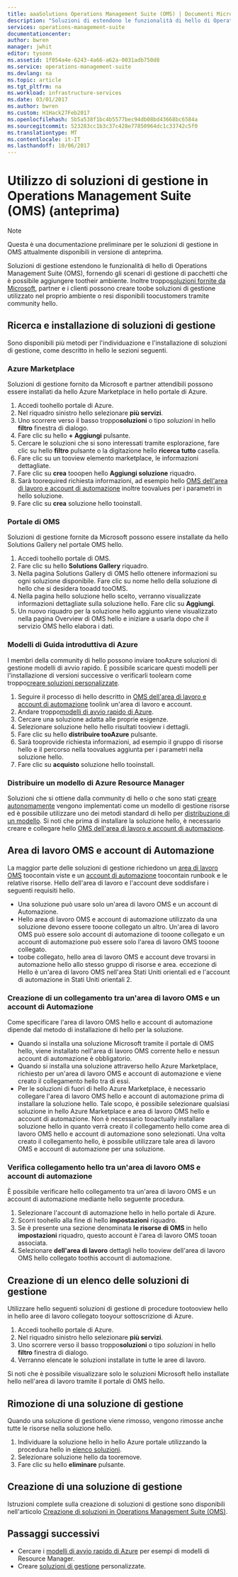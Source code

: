 ```yaml
---
title: aaaSolutions Operations Management Suite (OMS) | Documenti Microsoft
description: "Soluzioni di estendono le funzionalità di hello di Operations Management Suite (OMS), fornendo gli scenari di gestione di pacchetti che è possibile aggiungere l'area di lavoro OMS tootheir.  Questo articolo fornisce informazioni dettagliate sulle soluzioni personalizzate create dai clienti e dai partner."
services: operations-management-suite
documentationcenter: 
author: bwren
manager: jwhit
editor: tysonn
ms.assetid: 1f054a4e-6243-4a66-a62a-0031adb750d8
ms.service: operations-management-suite
ms.devlang: na
ms.topic: article
ms.tgt_pltfrm: na
ms.workload: infrastructure-services
ms.date: 03/01/2017
ms.author: bwren
ms.custom: H1Hack27Feb2017
ms.openlocfilehash: 5b5a538f1bc4b5577bec94db08bd43668bc6584a
ms.sourcegitcommit: 523283cc1b3c37c428e77850964dc1c33742c5f0
ms.translationtype: MT
ms.contentlocale: it-IT
ms.lasthandoff: 10/06/2017
---
```

# <a name="working-with-management-solutions-in-operations-management-suite-oms-preview"></a>Utilizzo di soluzioni di gestione in Operations Management Suite (OMS) (anteprima)
> [!NOTE]
> Questa è una documentazione preliminare per le soluzioni di gestione in OMS attualmente disponibili in versione di anteprima.    
> 
> 

Soluzioni di gestione estendono le funzionalità di hello di Operations Management Suite (OMS), fornendo gli scenari di gestione di pacchetti che è possibile aggiungere tootheir ambiente.  Inoltre troppo[soluzioni fornite da Microsoft](../log-analytics/log-analytics-add-solutions.md), partner e i clienti possono creare toobe soluzioni di gestione utilizzato nel proprio ambiente o resi disponibili toocustomers tramite community hello.

## <a name="finding-and-installing-management-solutions"></a>Ricerca e installazione di soluzioni di gestione
Sono disponibili più metodi per l'individuazione e l'installazione di soluzioni di gestione, come descritto in hello le sezioni seguenti.

### <a name="azure-marketplace"></a>Azure Marketplace
Soluzioni di gestione fornito da Microsoft e partner attendibili possono essere installati da hello Azure Marketplace in hello portale di Azure.

1. Accedi toohello portale di Azure.
2. Nel riquadro sinistro hello selezionare **più servizi**.
3. Uno scorrere verso il basso troppo**soluzioni** o tipo *soluzioni* in hello **filtro** finestra di dialogo.
4. Fare clic su hello **+ Aggiungi** pulsante.
5. Cercare le soluzioni che si sono interessati tramite esplorazione, fare clic su hello **filtro** pulsante o la digitazione hello **ricerca tutto** casella.
6. Fare clic su un tooview elemento marketplace, le informazioni dettagliate.
7. Fare clic su **crea** tooopen hello **Aggiungi soluzione** riquadro.
8. Sarà toorequired richiesta informazioni, ad esempio hello [OMS dell'area di lavoro e account di automazione](#oms-workspace-and-automation-account) inoltre toovalues per i parametri in hello soluzione.
9. Fare clic su **crea** soluzione hello tooinstall.

### <a name="oms-portal"></a>Portale di OMS
Soluzioni di gestione fornite da Microsoft possono essere installate da hello Solutions Gallery nel portale OMS hello.

1. Accedi toohello portale di OMS.
2. Fare clic su hello **Solutions Gallery** riquadro.
3. Nella pagina Solutions Gallery di OMS hello ottenere informazioni su ogni soluzione disponibile. Fare clic su nome hello della soluzione di hello che si desidera tooadd tooOMS.
4. Nella pagina hello soluzione hello scelto, verranno visualizzate informazioni dettagliate sulla soluzione hello. Fare clic su **Aggiungi**.
5. Un nuovo riquadro per la soluzione hello aggiunto viene visualizzato nella pagina Overview di OMS hello e iniziare a usarla dopo che il servizio OMS hello elabora i dati.

### <a name="azure-quickstart-templates"></a>Modelli di Guida introduttiva di Azure
I membri della community di hello possono inviare tooAzure soluzioni di gestione modelli di avvio rapido.  È possibile scaricare questi modelli per l'installazione di versioni successive o verificarli toolearn come troppo[creare soluzioni personalizzate](#creating-a-solution).

1. Seguire il processo di hello descritto in [OMS dell'area di lavoro e account di automazione](#oms-workspace-and-automation-account) toolink un'area di lavoro e account.
2. Andare troppo[modelli di avvio rapido di Azure](https://azure.microsoft.com/documentation/templates/).  
3. Cercare una soluzione adatta alle proprie esigenze.
4. Selezionare soluzione hello hello risultati tooview i dettagli.
5. Fare clic su hello **distribuire tooAzure** pulsante.
6. Sarà tooprovide richiesta informazioni, ad esempio il gruppo di risorse hello e il percorso nella toovalues aggiunta per i parametri nella soluzione hello.
7. Fare clic su **acquisto** soluzione hello tooinstall.

### <a name="deploy-azure-resource-manager-template"></a>Distribuire un modello di Azure Resource Manager
Soluzioni che si ottiene dalla community di hello o che sono stati [creare autonomamente](#creating-a-solution) vengono implementati come un modello di gestione risorse ed è possibile utilizzare uno dei metodi standard di hello per [distribuzione di un modello](../azure-resource-manager/resource-group-template-deploy-portal.md).  Si noti che prima di installare la soluzione hello, è necessario creare e collegare hello [OMS dell'area di lavoro e account di automazione](#oms-workspace-and-automation-account).

## <a name="oms-workspace-and-automation-account"></a>Area di lavoro OMS e account di Automazione
La maggior parte delle soluzioni di gestione richiedono un [area di lavoro OMS](../log-analytics/log-analytics-manage-access.md) toocontain viste e un [account di automazione](../automation/automation-security-overview.md#automation-account-overview) toocontain runbook e le relative risorse. Hello dell'area di lavoro e l'account deve soddisfare i seguenti requisiti hello.

* Una soluzione può usare solo un'area di lavoro OMS e un account di Automazione.  
* Hello area di lavoro OMS e account di automazione utilizzato da una soluzione devono essere tooone collegato un altro. Un'area di lavoro OMS può essere solo account di automazione di tooone collegato e un account di automazione può essere solo l'area di lavoro OMS tooone collegato.
* toobe collegato, hello area di lavoro OMS e account deve trovarsi in automazione hello allo stesso gruppo di risorse e area.  eccezione di Hello è un'area di lavoro OMS nell'area Stati Uniti orientali ed e l'account di automazione in Stati Uniti orientali 2.

### <a name="creating-a-link-between-an-oms-workspace-and-automation-account"></a>Creazione di un collegamento tra un'area di lavoro OMS e un account di Automazione
Come specificare l'area di lavoro OMS hello e account di automazione dipende dal metodo di installazione di hello per la soluzione.

* Quando si installa una soluzione Microsoft tramite il portale di OMS hello, viene installato nell'area di lavoro OMS corrente hello e nessun account di automazione è obbligatorio.
* Quando si installa una soluzione attraverso hello Azure Marketplace, richiesto per un'area di lavoro OMS e account di automazione e viene creato il collegamento hello tra di essi.  
* Per le soluzioni di fuori di hello Azure Marketplace, è necessario collegare l'area di lavoro OMS hello e account di automazione prima di installare la soluzione hello.  Tale scopo, è possibile selezionare qualsiasi soluzione in hello Azure Marketplace e area di lavoro OMS hello e account di automazione.  Non è necessario tooactually installare soluzione hello in quanto verrà creato il collegamento hello come area di lavoro OMS hello e account di automazione sono selezionati.  Una volta creato il collegamento hello, è possibile utilizzare tale area di lavoro OMS e account di automazione per una soluzione. 

### <a name="verifying-hello-link-between-an-oms-workspace-and-automation-account"></a>Verifica collegamento hello tra un'area di lavoro OMS e account di automazione
È possibile verificare hello collegamento tra un'area di lavoro OMS e un account di automazione mediante hello seguente procedura.

1. Selezionare l'account di automazione hello in hello portale di Azure.
2. Scorri toohello alla fine di hello **impostazioni** riquadro.
3. Se è presente una sezione denominata **le risorse di OMS** in hello **impostazioni** riquadro, questo account è l'area di lavoro OMS tooan associata.
4. Selezionare **dell'area di lavoro** dettagli hello tooview dell'area di lavoro OMS hello collegato toothis account di automazione.

## <a name="listing-management-solutions"></a>Creazione di un elenco delle soluzioni di gestione
Utilizzare hello seguenti soluzioni di gestione di procedure tootooview hello in hello aree di lavoro collegato tooyour sottoscrizione di Azure.

1. Accedi toohello portale di Azure.
2. Nel riquadro sinistro hello selezionare **più servizi**.
3. Uno scorrere verso il basso troppo**soluzioni** o tipo *soluzioni* in hello **filtro** finestra di dialogo.
4. Verranno elencate le soluzioni installate in tutte le aree di lavoro.

Si noti che è possibile visualizzare solo le soluzioni Microsoft hello installate hello nell'area di lavoro tramite il portale di OMS hello.

## <a name="removing-a-management-solution"></a>Rimozione di una soluzione di gestione
Quando una soluzione di gestione viene rimosso, vengono rimosse anche tutte le risorse nella soluzione hello.  

1. Individuare la soluzione hello in hello Azure portale utilizzando la procedura hello in [elenco soluzioni](#listing-solutions).
2. Selezionare soluzione hello da tooremove.
3. Fare clic su hello **eliminare** pulsante.

## <a name="creating-a-management-solution"></a>Creazione di una soluzione di gestione
Istruzioni complete sulla creazione di soluzioni di gestione sono disponibili nell'articolo [Creazione di soluzioni in Operations Management Suite (OMS)](operations-management-suite-solutions-creating.md). 

## <a name="next-steps"></a>Passaggi successivi
* Cercare i [modelli di avvio rapido di Azure](https://azure.microsoft.com/documentation/templates) per esempi di modelli di Resource Manager.
* Creare [soluzioni di gestione](operations-management-suite-solutions-creating.md) personalizzate.

